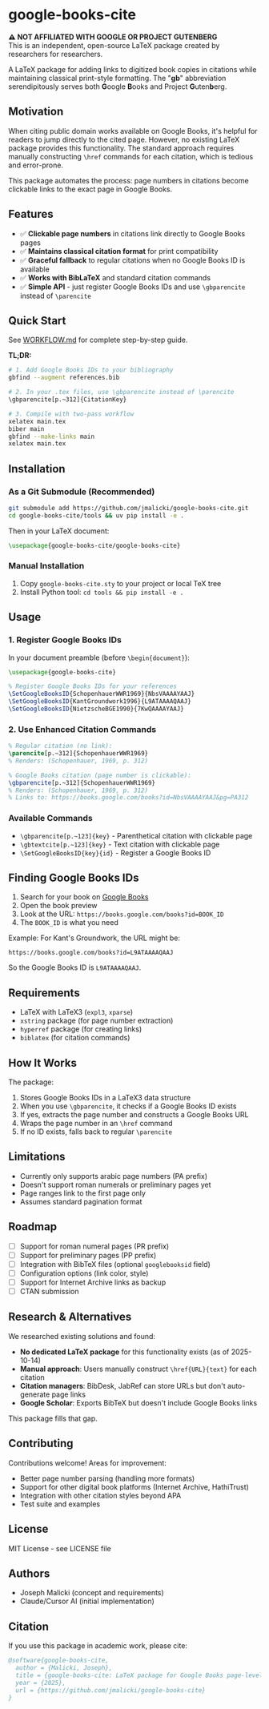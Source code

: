 # google-books-cite

**⚠️ NOT AFFILIATED WITH GOOGLE OR PROJECT GUTENBERG**  
This is an independent, open-source LaTeX package created by researchers for researchers.

A LaTeX package for adding links to digitized book copies in citations while maintaining classical print-style formatting. The "**gb**" abbreviation serendipitously serves both **G**oogle **B**ooks and Project **G**uten**b**erg.

## Motivation

When citing public domain works available on Google Books, it's helpful for readers to jump directly to the cited page. However, no existing LaTeX package provides this functionality. The standard approach requires manually constructing `\href` commands for each citation, which is tedious and error-prone.

This package automates the process: page numbers in citations become clickable links to the exact page in Google Books.

## Features

- ✅ **Clickable page numbers** in citations link directly to Google Books pages
- ✅ **Maintains classical citation format** for print compatibility
- ✅ **Graceful fallback** to regular citations when no Google Books ID is available
- ✅ **Works with BibLaTeX** and standard citation commands
- ✅ **Simple API** - just register Google Books IDs and use `\gbparencite` instead of `\parencite`

## Quick Start

See [WORKFLOW.md](WORKFLOW.md) for complete step-by-step guide.

**TL;DR:**
```bash
# 1. Add Google Books IDs to your bibliography
gbfind --augment references.bib

# 2. In your .tex files, use \gbparencite instead of \parencite
\gbparencite[p.~312]{CitationKey}

# 3. Compile with two-pass workflow
xelatex main.tex
biber main
gbfind --make-links main
xelatex main.tex
```

## Installation

### As a Git Submodule (Recommended)

```bash
git submodule add https://github.com/jmalicki/google-books-cite.git
cd google-books-cite/tools && uv pip install -e .
```

Then in your LaTeX document:
```latex
\usepackage{google-books-cite/google-books-cite}
```

### Manual Installation

1. Copy `google-books-cite.sty` to your project or local TeX tree
2. Install Python tool: `cd tools && pip install -e .`

## Usage

### 1. Register Google Books IDs

In your document preamble (before `\begin{document}`):

```latex
\usepackage{google-books-cite}

% Register Google Books IDs for your references
\SetGoogleBooksID{SchopenhauerWWR1969}{NbsVAAAAYAAJ}
\SetGoogleBooksID{KantGroundwork1996}{L9ATAAAAQAAJ}
\SetGoogleBooksID{NietzscheBGE1990}{7KwQAAAAYAAJ}
```

### 2. Use Enhanced Citation Commands

```latex
% Regular citation (no link):
\parencite[p.~312]{SchopenhauerWWR1969}
% Renders: (Schopenhauer, 1969, p. 312)

% Google Books citation (page number is clickable):
\gbparencite[p.~312]{SchopenhauerWWR1969}
% Renders: (Schopenhauer, 1969, p. 312)
% Links to: https://books.google.com/books?id=NbsVAAAAYAAJ&pg=PA312
```

### Available Commands

- `\gbparencite[p.~123]{key}` - Parenthetical citation with clickable page
- `\gbtextcite[p.~123]{key}` - Text citation with clickable page
- `\SetGoogleBooksID{key}{id}` - Register a Google Books ID

## Finding Google Books IDs

1. Search for your book on [Google Books](https://books.google.com/)
2. Open the book preview
3. Look at the URL: `https://books.google.com/books?id=BOOK_ID`
4. The `BOOK_ID` is what you need

Example: For Kant's Groundwork, the URL might be:
```
https://books.google.com/books?id=L9ATAAAAQAAJ
```
So the Google Books ID is `L9ATAAAAQAAJ`.

## Requirements

- LaTeX with LaTeX3 (`expl3`, `xparse`)
- `xstring` package (for page number extraction)
- `hyperref` package (for creating links)
- `biblatex` (for citation commands)

## How It Works

The package:
1. Stores Google Books IDs in a LaTeX3 data structure
2. When you use `\gbparencite`, it checks if a Google Books ID exists
3. If yes, extracts the page number and constructs a Google Books URL
4. Wraps the page number in an `\href` command
5. If no ID exists, falls back to regular `\parencite`

## Limitations

- Currently only supports arabic page numbers (PA prefix)
- Doesn't support roman numerals or preliminary pages yet
- Page ranges link to the first page only
- Assumes standard pagination format

## Roadmap

- [ ] Support for roman numeral pages (PR prefix)
- [ ] Support for preliminary pages (PP prefix)  
- [ ] Integration with BibTeX files (optional `googlebooksid` field)
- [ ] Configuration options (link color, style)
- [ ] Support for Internet Archive links as backup
- [ ] CTAN submission

## Research & Alternatives

We researched existing solutions and found:
- **No dedicated LaTeX package** for this functionality exists (as of 2025-10-14)
- **Manual approach**: Users manually construct `\href{URL}{text}` for each citation
- **Citation managers**: BibDesk, JabRef can store URLs but don't auto-generate page links
- **Google Scholar**: Exports BibTeX but doesn't include Google Books links

This package fills that gap.

## Contributing

Contributions welcome! Areas for improvement:
- Better page number parsing (handling more formats)
- Support for other digital book platforms (Internet Archive, HathiTrust)
- Integration with other citation styles beyond APA
- Test suite and examples

## License

MIT License - see LICENSE file

## Authors

- Joseph Malicki (concept and requirements)
- Claude/Cursor AI (initial implementation)

## Citation

If you use this package in academic work, please cite:

```bibtex
@software{google-books-cite,
  author = {Malicki, Joseph},
  title = {google-books-cite: LaTeX package for Google Books page-level citations},
  year = {2025},
  url = {https://github.com/jmalicki/google-books-cite}
}
```

